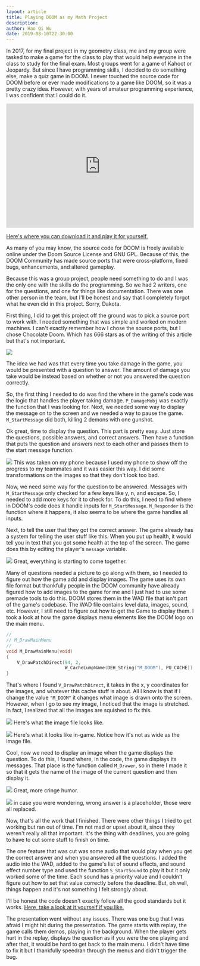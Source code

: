 ```yaml
---
layout: article
title: Playing DOOM as my Math Project
description:
author: Hao Qi Wu
date: 2019-08-10T22:30:00
---
```


In 2017, for my final project in my geometry class, me and my group were tasked to make a game for the class to play that would help everyone in the class to study for the final exam. Most groups went for a game of Kahoot or Jeopardy. But since I have programming skills, I decided to do something else, make a quiz game in DOOM. I never touched the source code for DOOM before or ever made modifications to a game like DOOM, so it was a pretty crazy idea. However, with years of amateur programming experience, I was confident that I could do it.

<iframe width="100%" height="333" src="https://www.youtube.com/embed/9vK1hGbhh2s" frameBorder="0" allow="accelerometer; autoplay; encrypted-media; gyroscope; picture-in-picture" allowFullScreen></iframe>

[Here's where you can download it and play it for yourself.](https://github.com/yourWaifu/quiz-game-doom-mod/releases)

As many of you may know, the source code for DOOM is freely available online under the Doom Source License and GNU GPL. Because of this, the DOOM Community has made source ports that were cross-platform, fixed bugs, enhancements, and altered gameplay.

Because this was a group project, people need something to do and I was the only one with the skills do the programming. So we had 2 writers, one for the questions, and one for things like documentation. There was one other person in the team, but I'll be honest and say that I completely forgot what he even did in this project. Sorry, Dakota.

First thing, I did to get this project off the ground was to pick a source port to work with. I needed something that was simple and worked on modern machines. I can't exactly remember how I chose the source ports, but I chose Chocolate Doom. Which has 666 stars as of the writing of this article but that's not important.

![](/images/2019-8-doom666stars.png)

The idea we had was that every time you take damage in the game, you would be presented with a question to answer. The amount  of damage you take would be instead based on whether or not you answered the question correctly.

So, the first thing I needed to do was find the where in the game's code was the logic that handles the player taking damage. ``P_DamageMobj`` was exactly the function that I was looking for. Next, we needed some way to display the message on to the screen and we needed a way to pause the game. ``M_StartMessage`` did both, killing 2 demons with one gunshot.

Ok great, time to display the question. This part is pretty easy. Just store the questions, possible answers, and correct answers. Then have a function that puts the question and answers next to each other and passes them to the start message function.

![](/images/2019-8-doom-question.jpg)
This was taken on my phone because I used my phone to show off the progress to my teammates and it was easier this way. I did some transformations on the images so that they don't look too bad.

Now, we need some way for the question to be answered. Messages with ``M_StartMessage`` only checked for a few keys like y, n, and escape. So, I needed to add more keys for it to check for. To do this, I need to find where in DOOM's code does it handle inputs for ``M_StartMessage``. ``M_Responder`` is the function where it happens, it also seems to be where the game handles all inputs.

Next, to tell the user that they got the correct answer. The game already has a system for telling the user stuff like this. When you put up health, it would tell you in text that you got some health at the top of the screen. The game does this by editing the player's ``message`` variable.

![](/images/2019-8-doom-player-message.jpg)
Great, everything is starting to come together.

Many of questions needed a picture to go along with them, so I needed to figure out how the game add and display images. The game uses its own file format but thankfully people in the DOOM community have already figured how to add images to the game for me and I just had to use some premade tools to do this. DOOM stores them in the WAD file that isn't part of the game's codebase. The WAD file contains level data, images, sound, etc. However, I still need to figure out how to get the Game to display them. I took a look at how the game displays menu elements like the DOOM logo on the main menu.

```c
//
// M_DrawMainMenu
//
void M_DrawMainMenu(void)
{
    V_DrawPatchDirect(94, 2,
                      W_CacheLumpName(DEH_String("M_DOOM"), PU_CACHE));
}
```
That's where I found ``V_DrawPatchDirect``, it takes in the x, y coordinates for the images, and whatever this cache stuff is about. All I know is that if I change the value ``"M_DOOM"`` it changes what image is drawn onto the screen. However, when I go to see my image, I noticed that the image is stretched. In fact, I realized that all the images are squished to fix this.

![](/images/2019-8-doom-title-raw.png)
Here's what the image file looks like.

![](/images/2019-8-doom-title.jpg)
Here's what it looks like in-game. Notice how it's not as wide as the image file.

Cool, now we need to display an image when the game displays the question. To do this, I found where, in the code, the game displays its messages. That place is the function called ``M_Drawer``, so in there I made it so that it gets the name of the image of the current question and then display it.

![](/images/2019-8-doom-mixtape.jpg)
Great, more cringe humor.

![](/images/2019-8-doom-question2.jpg)
 in case you were wondering, wrong answer is a placeholder, those were all replaced.

Now, that's all the work that I finished. There were other things I tried to get working but ran out of time. I'm not mad or upset about it, since they weren't really all that important. It's the thing with deadlines, you are going to have to cut some stuff to finish on time.

The one feature that was cut was some audio that would play when you get the correct answer and when you answered all the questions. I added the audio into the WAD, added to the game's list of sound effects, and sound effect number type and used the function ``S_StartSound`` to play it but it only worked some of the time. Each sound has a priority value and I couldn't figure out how to set that value correctly before the deadline. But, oh well, things happen and it's not something I felt strongly about.

I'll be honest the code doesn't exactly follow all the good standards but it works. [Here, take a look at it yourself if you like.](https://github.com/yourWaifu/quiz-game-doom-mod/commit/130f90faac1871c4dd9d47a8f9264ede5fed4bca)

The presentation went without any issues. There was one bug that I was afraid I might hit during the presentation. The game starts with replay, the game calls them demos, playing in the background. When the player gets hurt in the replay, displays the question as if you were the one playing and after that, it would be hard to get back to the main menu. I didn't have time to fix it but I thankfully speedran through the menus and didn't trigger the bug.